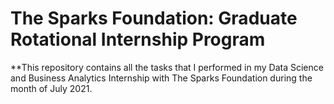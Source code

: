 # The Sparks Foundation: Graduate Rotational Internship Program
**This repository contains all the tasks that I performed in my Data Science and Business Analytics Internship with The Sparks Foundation during the month of July 2021.
